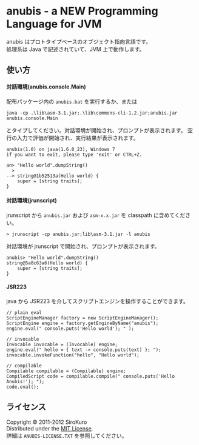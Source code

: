 anubis - a NEW Programming Language for JVM
===========================================
anubis はプロトタイプベースのオブジェクト指向言語です。  
処理系は Java で記述されていて、JVM 上で動作します。  

使い方
------

#### 対話環境(anubis.console.Main)
配布パッケージ内の `anubis.bat` を実行するか、または 

    java -cp .\lib\asm-3.1.jar;.\lib\commons-cli-1.2.jar;anubis.jar anubis.console.Main

とタイプしてください。対話環境が開始され、プロンプトが表示されます。
空行の入力で評価が開始され、実行結果が表示されます。

    anubis(1.0) on java(1.6.0_23), Windows 7
    if you want to exit, please type 'exit' or CTRL+Z.
    
    an> "Hello world".dumpString()
      > 
    --> string@1b52513a(Hello world) {
        super = [string traits];
    }

#### 対話環境(jrunscript)
jrunscript から `anubis.jar` および `asm-x.x.jar` を classpath に含めてください。

    > jrunscript -cp anubis.jar;lib\asm-3.1.jar -l anubis

対話環境が jrunscript で開始され、プロンプトが表示されます。

    anubis> "Hello world".dumpString()
    string@5a8c63a6(Hello world) {
        super = [string traits];
    }

#### JSR223
java から JSR223 を介してスクリプトエンジンを操作することができます。

    // plain eval
    ScriptEngineManager factory = new ScriptEngineManager();
    ScriptEngine engine = factory.getEngineByName("anubis");
    engine.eval(" console.puts('Hello world'); " );
    
    // invocable
    Invocable invocable = (Invocable) engine;
    engine.eval(" hello = { text -> console.puts(text) }; ");
    invocable.invokeFunction("hello", "Hello world");
    
    // compilable
    Compilable compilable = (Compilable) engine;
    CompiledScript code = compilable.compile(" console.puts('Hello Anubis!'); ");
    code.eval();

ライセンス
----------
Copyright &copy; 2011-2012 SiroKuro  
Distributed under the [MIT License][mit].  
詳細は `ANUBIS-LICENSE.TXT` を参照してください。  

[MIT]: http://www.opensource.org/licenses/mit-license.php
